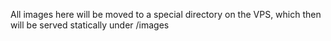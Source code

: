All images here will be moved to a special directory on the VPS, which then will be served statically under /images